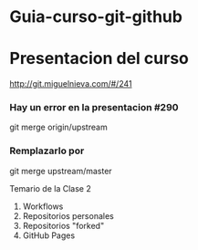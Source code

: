 # Guia-curso-git-github

# Presentacion del curso
http://git.miguelnieva.com/#/241

### Hay un error en la presentacion #290
 git merge origin/upstream

### Remplazarlo por
 git merge upstream/master

Temario de la Clase 2

1. Workflows
2. Repositorios personales
3. Repositorios "forked"
4. GitHub Pages


